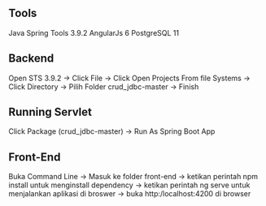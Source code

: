 ## Tools

Java Spring Tools 3.9.2
AngularJs 6
PostgreSQL 11

## Backend

Open STS 3.9.2 -> Click File -> Click Open Projects From file Systems -> Click Directory -> Pilih Folder crud_jdbc-master -> Finish

## Running Servlet 
Click Package (crud_jdbc-master) -> Run As Spring Boot App

## Front-End
Buka Command Line -> Masuk ke folder front-end -> ketikan perintah npm install untuk menginstall dependency -> ketikan perintah ng serve untuk menjalankan aplikasi di broswer -> buka http:/localhost:4200 di browser
